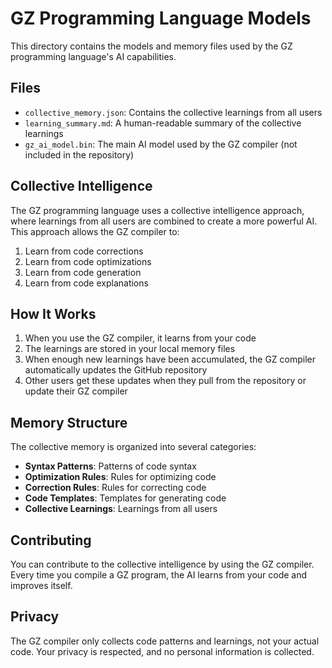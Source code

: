 # GZ Programming Language Models

This directory contains the models and memory files used by the GZ programming language's AI capabilities.

## Files

- `collective_memory.json`: Contains the collective learnings from all users
- `learning_summary.md`: A human-readable summary of the collective learnings
- `gz_ai_model.bin`: The main AI model used by the GZ compiler (not included in the repository)

## Collective Intelligence

The GZ programming language uses a collective intelligence approach, where learnings from all users are combined to create a more powerful AI. This approach allows the GZ compiler to:

1. Learn from code corrections
2. Learn from code optimizations
3. Learn from code generation
4. Learn from code explanations

## How It Works

1. When you use the GZ compiler, it learns from your code
2. The learnings are stored in your local memory files
3. When enough new learnings have been accumulated, the GZ compiler automatically updates the GitHub repository
4. Other users get these updates when they pull from the repository or update their GZ compiler

## Memory Structure

The collective memory is organized into several categories:

- **Syntax Patterns**: Patterns of code syntax
- **Optimization Rules**: Rules for optimizing code
- **Correction Rules**: Rules for correcting code
- **Code Templates**: Templates for generating code
- **Collective Learnings**: Learnings from all users

## Contributing

You can contribute to the collective intelligence by using the GZ compiler. Every time you compile a GZ program, the AI learns from your code and improves itself.

## Privacy

The GZ compiler only collects code patterns and learnings, not your actual code. Your privacy is respected, and no personal information is collected.
